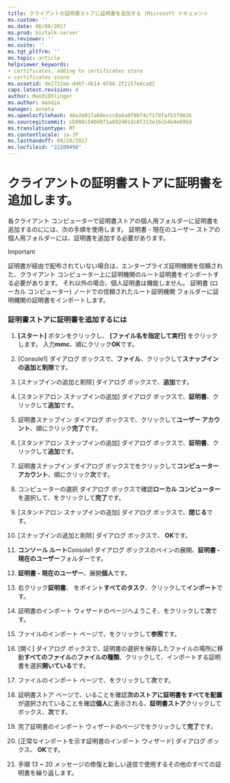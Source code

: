 ```yaml
---
title: クライアントの証明書ストアに証明書を追加する |Microsoft ドキュメント
ms.custom: ''
ms.date: 06/08/2017
ms.prod: biztalk-server
ms.reviewer: ''
ms.suite: ''
ms.tgt_pltfrm: ''
ms.topic: article
helpviewer_keywords:
- certificates, adding to certificates store
- certificates store
ms.assetid: 9e2722ee-dd6f-4b14-9796-2f2157e8cad2
caps.latest.revision: 4
author: MandiOhlinger
ms.author: mandia
manager: anneta
ms.openlocfilehash: 48a2e01fa60eccc8a6a0f06f4cf1f9fafb3f982b
ms.sourcegitcommit: cb908c540d8f1a692d01dc8f313e16cb4b4e696d
ms.translationtype: MT
ms.contentlocale: ja-JP
ms.lasthandoff: 09/20/2017
ms.locfileid: "22209498"
---
```

# <a name="adding-certificates-to-the-certificates-store-on-the-client"></a>クライアントの証明書ストアに証明書を追加します。
各クライアント コンピューターで証明書ストアの個人用フォルダーに証明書を追加するのにには、次の手順を使用します。 証明書 - 現在のユーザー ストアの個人用フォルダーには、証明書を追加する必要があります。  
  
> [!IMPORTANT]
>  証明書が経由で配布されていない場合は、エンタープライズ証明機関を信頼された、クライアント コンピューター上に証明機関のルート証明書をインポートする必要があります。 それ以外の場合、個人証明書は機能しません。 証明書 (ローカル コンピューター) ノードでの信頼されたルート証明機関 フォルダーに証明機関の証明書をインポートします。  
  
### <a name="to-add-certificates-to-the-certificate-store"></a>証明書ストアに証明書を追加するには  
  
1.  **[スタート]** ボタンをクリックし、 **[ファイル名を指定して実行]** をクリックします。 入力**mmc**、順にクリック**OK**です。  
  
2.  [Console1] ダイアログ ボックスで、**ファイル**、クリックして**スナップインの追加と削除**です。  
  
3.  [スナップインの追加と削除] ダイアログ ボックスで、**追加**です。  
  
4.  [スタンドアロン スナップインの追加] ダイアログ ボックスで、**証明書**、クリックして**追加**です。  
  
5.  証明書スナップイン ダイアログ ボックスで、クリックして**ユーザー アカウント**、順にクリック**完了**です。  
  
6.  [スタンドアロン スナップインの追加] ダイアログ ボックスで、**証明書**、クリックして**追加**です。  
  
7.  証明書スナップイン ダイアログ ボックスでをクリックして**コンピューター アカウント**、順にクリック**次**です。  
  
8.  コンピューターの選択 ダイアログ ボックスで確認**ローカル コンピューター**を選択して、をクリックして**完了**です。  
  
9. [スタンドアロン スナップインの追加] ダイアログ ボックスで、**閉じる**です。  
  
10. [スナップインの追加と削除] ダイアログ ボックスで、 **OK**です。  
  
11. **コンソール ルート**Console1 ダイアログ ボックスのペインの展開、**証明書 - 現在のユーザー**フォルダーです。  
  
12. **証明書 - 現在のユーザー**、展開**個人**です。  
  
13. 右クリック**証明書**、 をポイント**すべてのタスク**、クリックして**インポート**です。  
  
14. 証明書のインポート ウィザードのページへようこそ、をクリックして**次**です。  
  
15. ファイルのインポート ページで、をクリックして**参照**です。  
  
16. [開く] ダイアログ ボックスで、証明書の選択を保存したファイルの場所に移動**すべてのファイル**の**ファイルの種類**、クリックして、インポートする証明書を選択**開いている**です。  
  
17. ファイルのインポート ページで、をクリックして**次**です。  
  
18. 証明書ストア ページで、いることを確認**次のストアに証明書をすべてを配置**が選択されていることを確認**個人**に表示される、**証明書ストア**クリックしてボックス、**次**です。  
  
19. 完了証明書のインポート ウィザードのページでをクリックして**完了**です。  
  
20. [正常なインポートを示す証明書のインポート ウィザード] ダイアログ ボックス、 **OK**です。  
  
21. 手順 13 ~ 20 メッセージの修復と新しい送信で使用するその他のすべての証明書を繰り返します。
